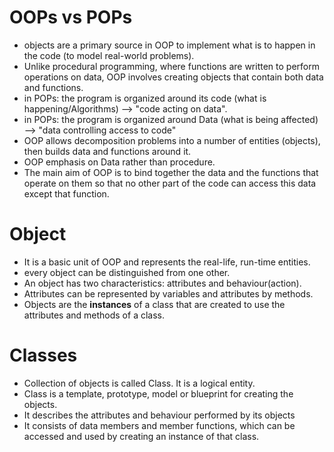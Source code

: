 # OOPs vs POPs
- objects are a primary source in OOP to implement what is to happen in the code (to model real-world problems).
- Unlike procedural programming, where functions are written to perform operations on data, OOP involves creating objects that contain both data and functions.
- in POPs: the program is organized around its code (what is happening/Algorithms) --> "code acting on data".
- in POPs: the program is organized around Data (what is being affected) --> "data controlling access to code"
- OOP allows decomposition problems into a number of entities (objects), then builds data and functions around it.
- OOP emphasis on Data rather than procedure.
- The main aim of OOP is to bind together the data and the functions that operate on them so that no other part of the code can access this data except that function.

# Object
- It is a basic unit of OOP and represents the real-life, run-time entities.
- every object can be distinguished from one other.
- An object has two characteristics: attributes and behaviour(action).
- Attributes can be represented by variables and attributes by methods.
- Objects are the __instances__ of a class that are created to use the attributes and methods of a class.

# Classes
- Collection of objects is called Class. It is a logical entity.
- Class is a template, prototype, model or blueprint for creating the objects.
- It describes the attributes and behaviour performed by its objects
- It consists of data members and member functions, which can be accessed and used by creating an instance of that class.
